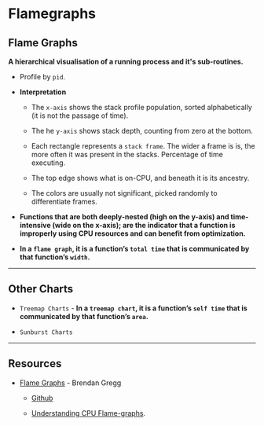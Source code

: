 # Flamegraphs


## Flame Graphs

__A hierarchical visualisation of a running process and it's sub-routines.__

* Profile by `pid`.

* __Interpretation__

    * The `x-axis` shows the stack profile population, sorted alphabetically (it is not the passage of time).

    * The he `y-axis` shows stack depth, counting from zero at the bottom.

    * Each rectangle represents a `stack frame`. The wider a frame is is, the more often it was present in the stacks. Percentage of time executing.

    * The top edge shows what is on-CPU, and beneath it is its ancestry.
    * The colors are usually not significant, picked randomly to differentiate frames.

* __Functions that are both deeply-nested (high on the y-axis) and time-intensive (wide on the x-axis); are the indicator that a function is improperly using CPU resources and can benefit from optimization.__

* __In a `flame graph`, it is a function’s `total time` that is communicated by that function’s `width`.__

---

## Other Charts

* `Treemap Charts` - __In a `treemap chart`, it is a function’s `self time` that is communicated by that function’s `area`.__

* `Sunburst Charts`

---

## Resources

* [Flame Graphs](http://www.brendangregg.com/flamegraphs.html) - Brendan Gregg

    * [Github](https://github.com/brendangregg/FlameGraph)

    * [Understanding CPU Flame-graphs](https://nodesource.com/blog/understanding-cpu-flame-graphs/).
